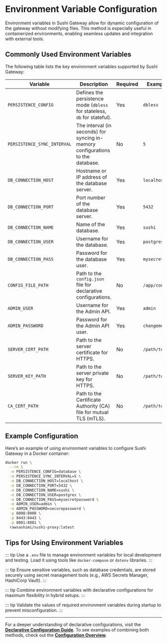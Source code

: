 # Environment Variable Configuration

Environment variables in Sushi Gateway allow for dynamic configuration of the gateway without modifying files. This method is especially useful in containerized environments, enabling seamless updates and integration with external tools.

## Commonly Used Environment Variables

The following table lists the key environment variables supported by Sushi Gateway:

| Variable                    | Description                                                                     | Required | Example Value       | Default Value      |
| --------------------------- | ------------------------------------------------------------------------------- | -------- | ------------------- | ------------------ |
| `PERSISTENCE_CONFIG`        | Defines the persistence mode (`dbless` for stateless, `db` for stateful).       | Yes      | `dbless`            | `dbless`           |
| `PERSISTENCE_SYNC_INTERVAL` | The interval (in seconds) for syncing in-memory configurations to the database. | No       | `5`                 | `5`                |
| `DB_CONNECTION_HOST`        | Hostname or IP address of the database server.                                  | Yes      | `localhost`         | -                  |
| `DB_CONNECTION_PORT`        | Port number of the database server.                                             | Yes      | `5432`              | -                  |
| `DB_CONNECTION_NAME`        | Name of the database.                                                           | Yes      | `sushi`             | -                  |
| `DB_CONNECTION_USER`        | Username for the database.                                                      | Yes      | `postgres`          | -                  |
| `DB_CONNECTION_PASS`        | Password for the database user.                                                 | Yes      | `mysecretpassword`  | -                  |
| `CONFIG_FILE_PATH`          | Path to the `config.json` file for declarative configurations.                  | No       | `/app/config.json`  | `/app/config.json` |
| `ADMIN_USER`                | Username for the Admin API.                                                     | Yes      | `admin`             | `admin`            |
| `ADMIN_PASSWORD`            | Password for the Admin API user.                                                | Yes      | `changeme`          | `changeme`         |
| `SERVER_CERT_PATH`          | Path to the server certificate for HTTPS.                                       | No       | `/path/to/cert.crt` | -                  |
| `SERVER_KEY_PATH`           | Path to the server private key for HTTPS.                                       | No       | `/path/to/key.pem`  | -                  |
| `CA_CERT_PATH`              | Path to the Certificate Authority (CA) file for mutual TLS (mTLS).              | No       | `/path/to/ca.crt`   | -                  |

## Example Configuration

Here’s an example of using environment variables to configure Sushi Gateway in a Docker container:

```bash
docker run \
  --rm \
  -e PERSISTENCE_CONFIG=database \
  -e PERSISTENCE_SYNC_INTERVAL=5 \
  -e DB_CONNECTION_HOST=localhost \
  -e DB_CONNECTION_PORT=5432 \
  -e DB_CONNECTION_NAME=sushi \
  -e DB_CONNECTION_USER=postgres \
  -e DB_CONNECTION_PASS=mysecretpassword \
  -e ADMIN_USER=admin \
  -e ADMIN_PASSWORD=securepassword \
  -p 8008:8008 \
  -p 8443:8443 \
  -p 8081:8081 \
  rawsashimi/sushi-proxy:latest
```

## Tips for Using Environment Variables

::: tip
Use a `.env` file to manage environment variables for local development and testing. Load it using tools like `docker-compose` or `dotenv` libraries.
:::

::: tip
Ensure sensitive variables, such as database credentials, are stored securely using secret management tools (e.g., AWS Secrets Manager, HashiCorp Vault).
:::

::: tip
Combine environment variables with declarative configurations for maximum flexibility in hybrid setups.
:::

::: tip
Validate the values of required environment variables during startup to prevent misconfiguration.
:::

---

For a deeper understanding of declarative configurations, visit the **[Declarative Configuration Guide](../configuration/declarative.md)**. To see examples of combining both methods, check out the **[Configuration Overview](../configuration/overview.md)**.
